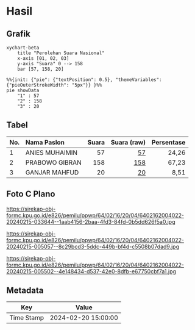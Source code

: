 # Hasil

## Grafik

```mermaid
xychart-beta
    title "Perolehan Suara Nasional"
    x-axis [01, 02, 03]
    y-axis "Suara" 0 --> 158
    bar [57, 158, 20]
```

```mermaid
%%{init: {"pie": {"textPosition": 0.5}, "themeVariables": {"pieOuterStrokeWidth": "5px"}} }%%
pie showData
    "1" : 57
    "2" : 158
    "3" : 20
```

## Tabel

| No. | Nama Paslon    | Suara | Suara (raw) | Persentase |
|:--- |:-------------- | -----:| -----------:| ----------:|
| 1   | ANIES MUHAIMIN | 57    | [57][p-1]   | 24,26      |
| 2   | PRABOWO GIBRAN | 158   | [158][p-2]  | 67,23      |
| 3   | GANJAR MAHFUD  | 20    | [20][p-3]   | 8,51       |


[p-1]: https://github.com/gigit-pemilu/pemilu-2024/blob/main/pilpres/hitung-suara/sub/64-kalimantan-timur/sub/02-kutai-kartanegara/sub/16-tenggarong-seberang/sub/2004-bangun-rejo/sub/022-tps/sub/paslon-1.txt
[p-2]: https://github.com/gigit-pemilu/pemilu-2024/blob/main/pilpres/hitung-suara/sub/64-kalimantan-timur/sub/02-kutai-kartanegara/sub/16-tenggarong-seberang/sub/2004-bangun-rejo/sub/022-tps/sub/paslon-2.txt
[p-3]: https://github.com/gigit-pemilu/pemilu-2024/blob/main/pilpres/hitung-suara/sub/64-kalimantan-timur/sub/02-kutai-kartanegara/sub/16-tenggarong-seberang/sub/2004-bangun-rejo/sub/022-tps/sub/paslon-3.txt

## Foto C Plano

https://sirekap-obj-formc.kpu.go.id/e826/pemilu/ppwp/64/02/16/20/04/6402162004022-20240215-033644--1aab4156-2baa-4fd3-84fd-0b5dd626f5a0.jpg

https://sirekap-obj-formc.kpu.go.id/e826/pemilu/ppwp/64/02/16/20/04/6402162004022-20240215-005057--8c29bcd3-5ddc-449b-bf4d-c5508b07dad9.jpg

https://sirekap-obj-formc.kpu.go.id/e826/pemilu/ppwp/64/02/16/20/04/6402162004022-20240215-005502--4e148434-d537-42e0-8dfb-e67750cbf7a1.jpg


## Metadata

| Key        | Value               |
| ---------- | ------------------- |
| Time Stamp | 2024-02-20 15:00:00 |



